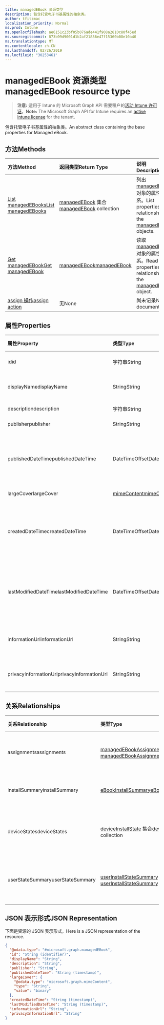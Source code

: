 ```yaml
---
title: managedEBook 资源类型
description: 包含托管电子书基属性的抽象类。
author: tfitzmac
localization_priority: Normal
ms.prod: Intune
ms.openlocfilehash: ae6151c23bf05b076ade441f908a2810c80f45ed
ms.sourcegitcommit: 873b99d9001d1b2af21836e47f15360b08e10a40
ms.translationtype: MT
ms.contentlocale: zh-CN
ms.lasthandoff: 02/26/2019
ms.locfileid: "30253461"
---
```

# <a name="managedebook-resource-type"></a><span data-ttu-id="48201-103">managedEBook 资源类型</span><span class="sxs-lookup"><span data-stu-id="48201-103">managedEBook resource type</span></span>

> <span data-ttu-id="48201-104">**注意:** 适用于 Intune 的 Microsoft Graph API 需要租户的[活动 Intune 许可证](https://go.microsoft.com/fwlink/?linkid=839381)。</span><span class="sxs-lookup"><span data-stu-id="48201-104">**Note:** The Microsoft Graph API for Intune requires an [active Intune license](https://go.microsoft.com/fwlink/?linkid=839381) for the tenant.</span></span>

<span data-ttu-id="48201-105">包含托管电子书基属性的抽象类。</span><span class="sxs-lookup"><span data-stu-id="48201-105">An abstract class containing the base properties for Managed eBook.</span></span>

## <a name="methods"></a><span data-ttu-id="48201-106">方法</span><span class="sxs-lookup"><span data-stu-id="48201-106">Methods</span></span>
|<span data-ttu-id="48201-107">方法</span><span class="sxs-lookup"><span data-stu-id="48201-107">Method</span></span>|<span data-ttu-id="48201-108">返回类型</span><span class="sxs-lookup"><span data-stu-id="48201-108">Return Type</span></span>|<span data-ttu-id="48201-109">说明</span><span class="sxs-lookup"><span data-stu-id="48201-109">Description</span></span>|
|:---|:---|:---|
|[<span data-ttu-id="48201-110">List managedEBooks</span><span class="sxs-lookup"><span data-stu-id="48201-110">List managedEBooks</span></span>](../api/intune-books-managedebook-list.md)|<span data-ttu-id="48201-111">[managedEBook](../resources/intune-books-managedebook.md) 集合</span><span class="sxs-lookup"><span data-stu-id="48201-111">[managedEBook](../resources/intune-books-managedebook.md) collection</span></span>|<span data-ttu-id="48201-112">列出 [managedEBook](../resources/intune-books-managedebook.md) 对象的属性和关系。</span><span class="sxs-lookup"><span data-stu-id="48201-112">List properties and relationships of the [managedEBook](../resources/intune-books-managedebook.md) objects.</span></span>|
|[<span data-ttu-id="48201-113">Get managedEBook</span><span class="sxs-lookup"><span data-stu-id="48201-113">Get managedEBook</span></span>](../api/intune-books-managedebook-get.md)|[<span data-ttu-id="48201-114">managedEBook</span><span class="sxs-lookup"><span data-stu-id="48201-114">managedEBook</span></span>](../resources/intune-books-managedebook.md)|<span data-ttu-id="48201-115">读取 [managedEBook](../resources/intune-books-managedebook.md) 对象的属性和关系。</span><span class="sxs-lookup"><span data-stu-id="48201-115">Read properties and relationships of the [managedEBook](../resources/intune-books-managedebook.md) object.</span></span>|
|[<span data-ttu-id="48201-116">assign 操作</span><span class="sxs-lookup"><span data-stu-id="48201-116">assign action</span></span>](../api/intune-books-managedebook-assign.md)|<span data-ttu-id="48201-117">无</span><span class="sxs-lookup"><span data-stu-id="48201-117">None</span></span>|<span data-ttu-id="48201-118">尚未记录</span><span class="sxs-lookup"><span data-stu-id="48201-118">Not yet documented</span></span>|

## <a name="properties"></a><span data-ttu-id="48201-119">属性</span><span class="sxs-lookup"><span data-stu-id="48201-119">Properties</span></span>
|<span data-ttu-id="48201-120">属性</span><span class="sxs-lookup"><span data-stu-id="48201-120">Property</span></span>|<span data-ttu-id="48201-121">类型</span><span class="sxs-lookup"><span data-stu-id="48201-121">Type</span></span>|<span data-ttu-id="48201-122">说明</span><span class="sxs-lookup"><span data-stu-id="48201-122">Description</span></span>|
|:---|:---|:---|
|<span data-ttu-id="48201-123">id</span><span class="sxs-lookup"><span data-stu-id="48201-123">id</span></span>|<span data-ttu-id="48201-124">字符串</span><span class="sxs-lookup"><span data-stu-id="48201-124">String</span></span>|<span data-ttu-id="48201-125">实体的键。</span><span class="sxs-lookup"><span data-stu-id="48201-125">Key of the entity.</span></span>|
|<span data-ttu-id="48201-126">displayName</span><span class="sxs-lookup"><span data-stu-id="48201-126">displayName</span></span>|<span data-ttu-id="48201-127">String</span><span class="sxs-lookup"><span data-stu-id="48201-127">String</span></span>|<span data-ttu-id="48201-128">电子书的名称。</span><span class="sxs-lookup"><span data-stu-id="48201-128">Name of the eBook.</span></span>|
|<span data-ttu-id="48201-129">description</span><span class="sxs-lookup"><span data-stu-id="48201-129">description</span></span>|<span data-ttu-id="48201-130">字符串</span><span class="sxs-lookup"><span data-stu-id="48201-130">String</span></span>|<span data-ttu-id="48201-131">说明。</span><span class="sxs-lookup"><span data-stu-id="48201-131">Description.</span></span>|
|<span data-ttu-id="48201-132">publisher</span><span class="sxs-lookup"><span data-stu-id="48201-132">publisher</span></span>|<span data-ttu-id="48201-133">String</span><span class="sxs-lookup"><span data-stu-id="48201-133">String</span></span>|<span data-ttu-id="48201-134">发布者。</span><span class="sxs-lookup"><span data-stu-id="48201-134">Publisher.</span></span>|
|<span data-ttu-id="48201-135">publishedDateTime</span><span class="sxs-lookup"><span data-stu-id="48201-135">publishedDateTime</span></span>|<span data-ttu-id="48201-136">DateTimeOffset</span><span class="sxs-lookup"><span data-stu-id="48201-136">DateTimeOffset</span></span>|<span data-ttu-id="48201-137">电子书的发布日期和时间。</span><span class="sxs-lookup"><span data-stu-id="48201-137">The date and time when the eBook was published.</span></span>|
|<span data-ttu-id="48201-138">largeCover</span><span class="sxs-lookup"><span data-stu-id="48201-138">largeCover</span></span>|[<span data-ttu-id="48201-139">mimeContent</span><span class="sxs-lookup"><span data-stu-id="48201-139">mimeContent</span></span>](../resources/intune-shared-mimecontent.md)|<span data-ttu-id="48201-140">书籍封面。</span><span class="sxs-lookup"><span data-stu-id="48201-140">Book cover.</span></span>|
|<span data-ttu-id="48201-141">createdDateTime</span><span class="sxs-lookup"><span data-stu-id="48201-141">createdDateTime</span></span>|<span data-ttu-id="48201-142">DateTimeOffset</span><span class="sxs-lookup"><span data-stu-id="48201-142">DateTimeOffset</span></span>|<span data-ttu-id="48201-143">电子书文件的创建日期和时间。</span><span class="sxs-lookup"><span data-stu-id="48201-143">The date and time when the eBook file was created.</span></span>|
|<span data-ttu-id="48201-144">lastModifiedDateTime</span><span class="sxs-lookup"><span data-stu-id="48201-144">lastModifiedDateTime</span></span>|<span data-ttu-id="48201-145">DateTimeOffset</span><span class="sxs-lookup"><span data-stu-id="48201-145">DateTimeOffset</span></span>|<span data-ttu-id="48201-146">上次修改电子书的日期和时间。</span><span class="sxs-lookup"><span data-stu-id="48201-146">The date and time when the eBook was last modified.</span></span>|
|<span data-ttu-id="48201-147">informationUrl</span><span class="sxs-lookup"><span data-stu-id="48201-147">informationUrl</span></span>|<span data-ttu-id="48201-148">String</span><span class="sxs-lookup"><span data-stu-id="48201-148">String</span></span>|<span data-ttu-id="48201-149">详细信息 Url。</span><span class="sxs-lookup"><span data-stu-id="48201-149">The more information Url.</span></span>|
|<span data-ttu-id="48201-150">privacyInformationUrl</span><span class="sxs-lookup"><span data-stu-id="48201-150">privacyInformationUrl</span></span>|<span data-ttu-id="48201-151">String</span><span class="sxs-lookup"><span data-stu-id="48201-151">String</span></span>|<span data-ttu-id="48201-152">隐私声明 Url。</span><span class="sxs-lookup"><span data-stu-id="48201-152">The privacy statement Url.</span></span>|

## <a name="relationships"></a><span data-ttu-id="48201-153">关系</span><span class="sxs-lookup"><span data-stu-id="48201-153">Relationships</span></span>
|<span data-ttu-id="48201-154">关系</span><span class="sxs-lookup"><span data-stu-id="48201-154">Relationship</span></span>|<span data-ttu-id="48201-155">类型</span><span class="sxs-lookup"><span data-stu-id="48201-155">Type</span></span>|<span data-ttu-id="48201-156">描述</span><span class="sxs-lookup"><span data-stu-id="48201-156">Description</span></span>|
|:---|:---|:---|
|<span data-ttu-id="48201-157">assignments</span><span class="sxs-lookup"><span data-stu-id="48201-157">assignments</span></span>|<span data-ttu-id="48201-158">[managedEBookAssignment](../resources/intune-books-managedebookassignment.md) 集合</span><span class="sxs-lookup"><span data-stu-id="48201-158">[managedEBookAssignment](../resources/intune-books-managedebookassignment.md) collection</span></span>|<span data-ttu-id="48201-159">此电子书的分配列表。</span><span class="sxs-lookup"><span data-stu-id="48201-159">The list of assignments for this eBook.</span></span>|
|<span data-ttu-id="48201-160">installSummary</span><span class="sxs-lookup"><span data-stu-id="48201-160">installSummary</span></span>|[<span data-ttu-id="48201-161">eBookInstallSummary</span><span class="sxs-lookup"><span data-stu-id="48201-161">eBookInstallSummary</span></span>](../resources/intune-books-ebookinstallsummary.md)|<span data-ttu-id="48201-162">移动应用安装摘要。</span><span class="sxs-lookup"><span data-stu-id="48201-162">Mobile App Install Summary.</span></span>|
|<span data-ttu-id="48201-163">deviceStates</span><span class="sxs-lookup"><span data-stu-id="48201-163">deviceStates</span></span>|<span data-ttu-id="48201-164">[deviceInstallState](../resources/intune-books-deviceinstallstate.md) 集合</span><span class="sxs-lookup"><span data-stu-id="48201-164">[deviceInstallState](../resources/intune-books-deviceinstallstate.md) collection</span></span>|<span data-ttu-id="48201-165">此电子书的安装状态列表。</span><span class="sxs-lookup"><span data-stu-id="48201-165">The list of installation states for this eBook.</span></span>|
|<span data-ttu-id="48201-166">userStateSummary</span><span class="sxs-lookup"><span data-stu-id="48201-166">userStateSummary</span></span>|<span data-ttu-id="48201-167">[userInstallStateSummary](../resources/intune-books-userinstallstatesummary.md) 集合</span><span class="sxs-lookup"><span data-stu-id="48201-167">[userInstallStateSummary](../resources/intune-books-userinstallstatesummary.md) collection</span></span>|<span data-ttu-id="48201-168">此电子书的安装状态列表。</span><span class="sxs-lookup"><span data-stu-id="48201-168">The list of installation states for this eBook.</span></span>|

## <a name="json-representation"></a><span data-ttu-id="48201-169">JSON 表示形式</span><span class="sxs-lookup"><span data-stu-id="48201-169">JSON Representation</span></span>
<span data-ttu-id="48201-170">下面是资源的 JSON 表示形式。</span><span class="sxs-lookup"><span data-stu-id="48201-170">Here is a JSON representation of the resource.</span></span>
<!-- {
  "blockType": "resource",
  "keyProperty": "id",
  "@odata.type": "microsoft.graph.managedEBook"
}
-->
``` json
{
  "@odata.type": "#microsoft.graph.managedEBook",
  "id": "String (identifier)",
  "displayName": "String",
  "description": "String",
  "publisher": "String",
  "publishedDateTime": "String (timestamp)",
  "largeCover": {
    "@odata.type": "microsoft.graph.mimeContent",
    "type": "String",
    "value": "binary"
  },
  "createdDateTime": "String (timestamp)",
  "lastModifiedDateTime": "String (timestamp)",
  "informationUrl": "String",
  "privacyInformationUrl": "String"
}
```



